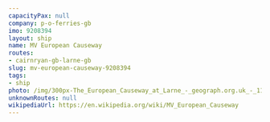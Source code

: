 ```yaml
---
capacityPax: null
company: p-o-ferries-gb
imo: 9208394
layout: ship
name: MV European Causeway
routes:
- cairnryan-gb-larne-gb
slug: mv-european-causeway-9208394
tags:
- ship
photo: /img/300px-The_European_Causeway_at_Larne_-_geograph.org.uk_-_1196641.jpg
unknownRoutes: null
wikipediaUrl: https://en.wikipedia.org/wiki/MV_European_Causeway
---
```

